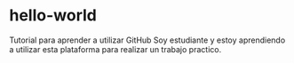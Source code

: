 # hello-world
Tutorial para aprender a utilizar GitHub
Soy estudiante y estoy aprendiendo a utilizar esta plataforma para realizar un trabajo practico.

